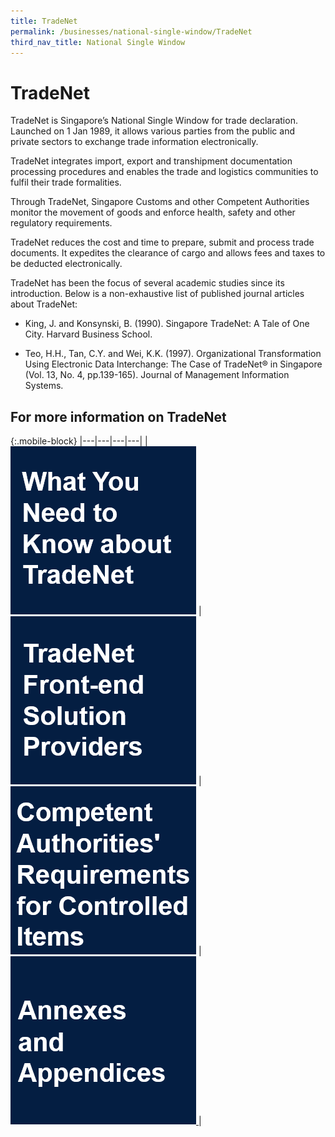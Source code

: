 ```yaml
---
title: TradeNet
permalink: /businesses/national-single-window/TradeNet
third_nav_title: National Single Window
---
```


# TradeNet

TradeNet is Singapore’s National Single Window for trade declaration. Launched on 1 Jan 1989, it allows various parties from the public and private sectors to exchange trade information electronically.

TradeNet integrates import, export and transhipment documentation processing procedures and enables the trade and logistics communities to fulfil their trade formalities.

Through TradeNet, Singapore Customs and other Competent Authorities monitor the movement of goods and enforce health, safety and other regulatory requirements.

TradeNet  reduces the cost and time to prepare, submit and process trade documents. It expedites the clearance of cargo and allows fees and taxes to be deducted electronically.

TradeNet has been the focus of several academic studies since its introduction. Below is a non-exhaustive list of published journal articles about TradeNet:

-   King, J. and Konsynski, B. (1990). Singapore TradeNet: A Tale of One City. Harvard Business School.
  
-   Teo, H.H., Tan, C.Y. and Wei, K.K. (1997). Organizational Transformation Using Electronic Data Interchange: The Case of TradeNet® in Singapore (Vol. 13, No. 4, pp.139-165). Journal of Management Information Systems. 
  
## For more information on TradeNet

{:.mobile-block}
|---|---|---|---|
| [![](/images/TN1.png)](/businesses/national-single-window/overview/what-you-need-to-know-about-tradenet) |[![](/images/TN2.png)](/businesses/national-single-window/overview/TradeNet-Solution-Providers)  | [![](/images/TN3.png)](/businesses/National-Single-Window/Overview/Competent-Authorities-Requirements) | [![](/images/TN4.png) ](/businesses/National-Single-Window/Overview/Annexes-and-appendices) |





